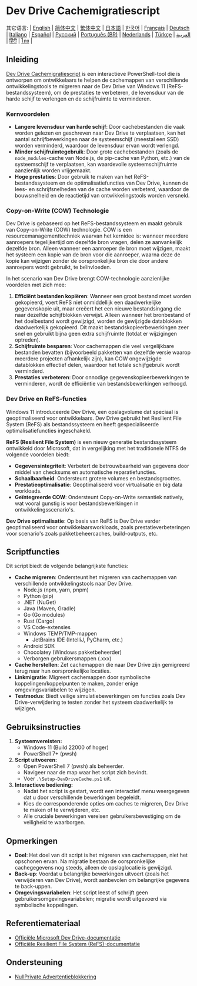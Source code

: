 # Dev Drive Cachemigratiescript

其它语言:
| [English](README.en-us.md) | [简体中文](README.md) | [繁体中文](README.zh-tw.md) | [日本語](README.ja-jp.md) | [한국어](README.ko-kr.md) | [Français](README.fr-fr.md) | [Deutsch](README.de-de.md) | [Italiano](README.it-it.md) | [Español](README.es-es.md) | [Русский](README.ru-ru.md) | [Português (BR)](README.pt-br.md) | [Nederlands](README.nl-nl.md) | [Türkçe](README.tr-tr.md) | [العربية](README.ar-sa.md) | [हिंदी](README.hi-in.md) | [ไทย](README.th-th.md) |

## Inleiding

[Dev Drive Cachemigratiescript](https://github.com/jqknono/migrate-to-win11-dev-drive) is een interactieve PowerShell-tool die is ontworpen om ontwikkelaars te helpen de cachemappen van verschillende ontwikkelingstools te migreren naar de Dev Drive van Windows 11 (ReFS-bestandssysteem), om de prestaties te verbeteren, de levensduur van de harde schijf te verlengen en de schijfruimte te verminderen.

### Kernvoordelen

- **Langere levensduur van harde schijf**: Door cachebestanden die vaak worden gelezen en geschreven naar Dev Drive te verplaatsen, kan het aantal schrijfbewerkingen naar de systeemschijf (meestal een SSD) worden verminderd, waardoor de levensduur ervan wordt verlengd.
- **Minder schijfruimtegebruik**: Door grote cachebestanden (zoals de `node_modules`-cache van Node.js, de pip-cache van Python, etc.) van de systeemschijf te verplaatsen, kan waardevolle systeemschijfruimte aanzienlijk worden vrijgemaakt.
- **Hoge prestaties**: Door gebruik te maken van het ReFS-bestandssysteem en de optimalisatiefuncties van Dev Drive, kunnen de lees- en schrijfsnelheden van de cache worden verbeterd, waardoor de bouwsnelheid en de reactietijd van ontwikkelingstools worden versneld.

### Copy-on-Write (COW) Technologie

Dev Drive is gebaseerd op het ReFS-bestandssysteem en maakt gebruik van Copy-on-Write (COW) technologie. COW is een resourcemanagementtechniek waarvan het kernidee is: wanneer meerdere aanroepers tegelijkertijd om dezelfde bron vragen, delen ze aanvankelijk dezelfde bron. Alleen wanneer een aanroeper de bron moet wijzigen, maakt het systeem een kopie van de bron voor die aanroeper, waarna deze de kopie kan wijzigen zonder de oorspronkelijke bron die door andere aanroepers wordt gebruikt, te beïnvloeden.

In het scenario van Dev Drive brengt COW-technologie aanzienlijke voordelen met zich mee:

1.  **Efficiënt bestanden kopiëren**: Wanneer een groot bestand moet worden gekopieerd, voert ReFS niet onmiddellijk een daadwerkelijke gegevenskopie uit, maar creëert het een nieuwe bestandsingang die naar dezelfde schijfblokken verwijst. Alleen wanneer het bronbestand of het doelbestand wordt gewijzigd, worden de gewijzigde datablokken daadwerkelijk gekopieerd. Dit maakt bestandskopieerbewerkingen zeer snel en gebruikt bijna geen extra schijfruimte (totdat er wijzigingen optreden).
2.  **Schijfruimte besparen**: Voor cachemappen die veel vergelijkbare bestanden bevatten (bijvoorbeeld pakketten van dezelfde versie waarop meerdere projecten afhankelijk zijn), kan COW ongewijzigde datablokken effectief delen, waardoor het totale schijfgebruik wordt verminderd.
3.  **Prestaties verbeteren**: Door onnodige gegevenskopieerbewerkingen te verminderen, wordt de efficiëntie van bestandsbewerkingen verhoogd.

### Dev Drive en ReFS-functies

Windows 11 introduceerde Dev Drive, een opslagvolume dat speciaal is geoptimaliseerd voor ontwikkelaars. Dev Drive gebruikt het Resilient File System (ReFS) als bestandssysteem en heeft gespecialiseerde optimalisatiefuncties ingeschakeld.

**ReFS (Resilient File System)** is een nieuw generatie bestandssysteem ontwikkeld door Microsoft, dat in vergelijking met het traditionele NTFS de volgende voordelen biedt:

- **Gegevensintegriteit**: Verbetert de betrouwbaarheid van gegevens door middel van checksums en automatische reparatiefuncties.
- **Schaalbaarheid**: Ondersteunt grotere volumes en bestandsgroottes.
- **Prestatieoptimalisatie**: Geoptimaliseerd voor virtualisatie en big data workloads.
- **Geïntegreerde COW**: Ondersteunt Copy-on-Write semantiek natively, wat vooral gunstig is voor bestandsbewerkingen in ontwikkelingsscenario's.

**Dev Drive optimalisatie**: Op basis van ReFS is Dev Drive verder geoptimaliseerd voor ontwikkelaarsworkloads, zoals prestatieverbeteringen voor scenario's zoals pakketbeheercaches, build-outputs, etc.

## Scriptfuncties

Dit script biedt de volgende belangrijkste functies:

- **Cache migreren**: Ondersteunt het migreren van cachemappen van verschillende ontwikkelingstools naar Dev Drive.
  - Node.js (npm, yarn, pnpm)
  - Python (pip)
  - .NET (NuGet)
  - Java (Maven, Gradle)
  - Go (Go modules)
  - Rust (Cargo)
  - VS Code-extensies
  - Windows TEMP/TMP-mappen
    - JetBrains IDE (IntelliJ, PyCharm, etc.)
  - Android SDK
  - Chocolatey (Windows pakketbeheerder)
  - Verborgen gebruikersmappen (.xxx)
- **Cache herstellen**: Zet cachemappen die naar Dev Drive zijn gemigreerd terug naar hun oorspronkelijke locaties.
- **Linkmigratie**: Migreert cachemappen door symbolische koppelingen/koppelpunten te maken, zonder enige omgevingsvariabelen te wijzigen.
- **Testmodus**: Biedt veilige simulatiebewerkingen om functies zoals Dev Drive-verwijdering te testen zonder het systeem daadwerkelijk te wijzigen.

## Gebruiksinstructies

1.  **Systeemvereisten:**
    - Windows 11 (Build 22000 of hoger)
    - PowerShell 7+ (pwsh)
2.  **Script uitvoeren:**
    - Open PowerShell 7 (pwsh) als beheerder.
    - Navigeer naar de map waar het script zich bevindt.
    - Voer `.\Setup-DevDriveCache.ps1` uit.
3.  **Interactieve bediening:**
    - Nadat het script is gestart, wordt een interactief menu weergegeven dat u door verschillende bewerkingen begeleidt.
    - Kies de corresponderende opties om caches te migreren, Dev Drive te maken of te verwijderen, etc.
    - Alle cruciale bewerkingen vereisen gebruikersbevestiging om de veiligheid te waarborgen.

## Opmerkingen

- **Doel**: Het doel van dit script is het migreren van cachemappen, niet het opschonen ervan. Na migratie bestaan de oorspronkelijke cachegegevens nog steeds, alleen de opslaglocatie is gewijzigd.
- **Back-up**: Voordat u belangrijke bewerkingen uitvoert (zoals het verwijderen van Dev Drive), wordt aanbevolen om belangrijke gegevens te back-uppen.
- **Omgevingsvariabelen**: Het script leest of schrijft geen gebruikersomgevingsvariabelen; migratie wordt uitgevoerd via symbolische koppelingen.

## Referentiemateriaal

- [Officiële Microsoft Dev Drive-documentatie](https://learn.microsoft.com/en-us/windows/dev-drive/)
- [Officiële Resilient File System (ReFS)-documentatie](https://learn.microsoft.com/en-us/windows-server/storage/refs/refs-overview)

## Ondersteuning

- [NullPrivate Advertentieblokkering](https://www.nullprivate.com)